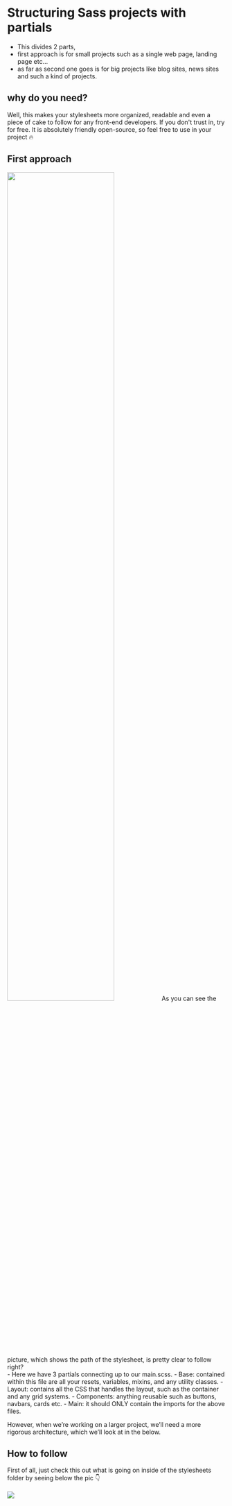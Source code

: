 # Structuring Sass projects with partials
- This divides 2 parts, 
- first approach is for small projects such as a single web page, landing page etc...
- as far as second one goes is for big projects like blog sites, news sites and such a kind of projects.
## why do you need?
Well, this makes your stylesheets more organized, readable and even a piece of cake to follow for any front-end developers. 
If you don't trust in, try for free. It is absolutely friendly open-source, so feel free to use in your project :fire:
## First approach
<img src="https://user-images.githubusercontent.com/95647896/162183149-5029fc79-0839-47d1-b454-a8236967210b.png" width="70%">
As you can see the picture, which shows the path of the stylesheet, is pretty clear to follow right? <br/>
- Here we have 3 partials connecting up to our main.scss.
- Base: contained within this file are all your resets, variables, mixins, and any utility classes.
- Layout: contains all the CSS that handles the layout, such as the container and any grid systems.
- Components: anything reusable such as buttons, navbars, cards etc.
- Main: it should ONLY contain the imports for the above files.

However, when we’re working on a larger project, we’ll need a more rigorous architecture, which we’ll look at in the below.


## How to follow
First of all, just check this out what is going on inside of the stylesheets folder by seeing below the pic  :point_down:
<br/>
<br/>
<img src="https://user-images.githubusercontent.com/95647896/162169281-f7dc96b1-e297-485d-8f78-9d8d5e5bd721.png">

